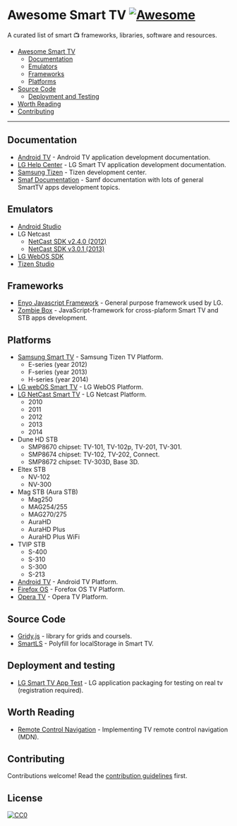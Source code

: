 # Awesome Smart TV [![Awesome](https://cdn.rawgit.com/sindresorhus/awesome/d7305f38d29fed78fa85652e3a63e154dd8e8829/media/badge.svg)](https://github.com/sindresorhus/awesome)

A curated list of smart :tv: frameworks, libraries, software and resources.

* [Awesome Smart TV](#awesome-smart-tv)
  * [Documentation](#documentation)
  * [Emulators](#emulators)
  * [Frameworks](#frameworks)
  * [Platforms](#platforms)
* [Source Code](#source-code)
  * [Deployment and Testing](#deployment-and-testing)
* [Worth Reading](#worth-reading)
* [Contributing](#contributing)
  
----

## Documentation
* [Android TV](https://developer.android.com/training/tv/index.html) - Android TV application development documentation.
* [LG Help Center](http://developer.lgappstv.com/TV_HELP/index.jsp) - LG Smart TV application development documentation.
* [Samsung Tizen](http://developer.samsung.com/tv/develop) - Tizen development center.
* [Smaf Documentation](http://docs.smaf.tv/) - Samf documentation with lots of general SmartTV apps development topics.

## Emulators
* [Android Studio](https://developer.android.com/studio/index.html)
* LG Netcast 
  * [NetCast SDK v2.4.0 (2012)](http://webostv.developer.lge.com/discover/netcast/sdk/netcast-sdk-v240/)
  * [NetCast SDK v3.0.1 (2013)](http://webostv.developer.lge.com/discover/netcast/sdk/netcast-sdk-v301/)
* [LG WebOS SDK](http://webostv.developer.lge.com/sdk/download/download-sdk/)
* [Tizen Studio](http://developer.samsung.com/tv/develop/tools/tizen-studio)

## Frameworks
* [Enyo Javascript Framework](https://github.com/enyojs) - General purpose framework used by LG.
* [Zombie Box](http://zombiebox.tv/) - JavaScript-framework for cross-plaform Smart TV and STB apps development.

## Platforms

* [Samsung Smart TV](https://developer.tizen.org/tizen/tv) - Samsung Tizen TV Platform.
  * E-series (year 2012)
  * F-series (year 2013)
  * H-series (year 2014)
* [LG webOS Smart TV](http://www.lg.com/uk/smarttv/index.html) - LG WebOS Platform.
* [LG NetCast Smart TV](http://webostv.developer.lge.com/discover/netcast/overview/) - LG Netcast Platform.
  * 2010
  * 2011
  * 2012
  * 2013
  * 2014
* Dune HD STB
  * SMP8670 chipset: TV-101, TV-102p, TV-201, TV-301.
  * SMP8674 chipset: TV-102, TV-202, Connect.
  * SMP8672 chipset: TV-303D, Base 3D.
* Eltex STB
  * NV-102
  * NV-300
* Mag STB (Aura STB)
  * Mag250
  * MAG254/255
  * MAG270/275
  * AuraHD
  * AuraHD Plus
  * AuraHD Plus WiFi
* TVIP STB
  * S-400
  * S-310
  * S-300
  * S-213
* [Android TV](https://www.android.com/tv/) - Android TV Platform.
* [Firefox OS](https://www.mozilla.org/en-US/firefox/os/devices/tv/) - Forefox OS TV Platform.
* [Opera TV](http://www.operasoftware.com/opera-tv) - Opera TV Platform.

## Source Code
* [Gridy.js](https://github.com/ialpert/gridy.js) - library for grids and coursels.
* [SmartLS](https://github.com/artempoletsky/Smart-LS) - Polyfill for localStorage in Smart TV.

## Deployment and testing
* [LG Smart TV App Test](http://developer.lge.com/apptest/retrieveApptestOSList.dev) - LG application packaging for testing on real tv (registration required).

## Worth Reading
* [Remote Control Navigation](https://developer.mozilla.org/en-US/docs/Mozilla/Firefox_OS_for_TV/TV_remote_control_navigation) - Implementing TV remote control navigation (MDN).

## Contributing

Contributions welcome! Read the [contribution guidelines](CONTRIBUTING.md) first.

## License

[![CC0](http://i.creativecommons.org/p/zero/1.0/88x31.png)](http://creativecommons.org/publicdomain/zero/1.0/)
